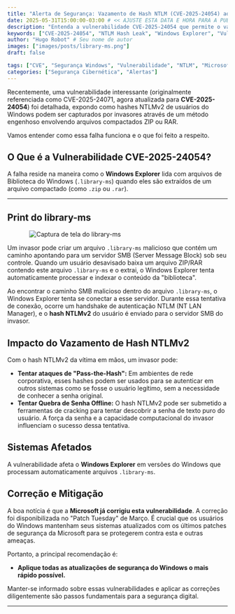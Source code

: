 ```yaml
---
title: "Alerta de Segurança: Vazamento de Hash NTLM (CVE-2025-24054) ao Extrair Arquivos ZIP/RAR"
date: 2025-05-31T15:00:00-03:00 # << AJUSTE ESTA DATA E HORA PARA A PUBLICAÇÃO
description: "Entenda a vulnerabilidade CVE-2025-24054 que permite o vazamento de hashes NTLMv2 através de arquivos .library-ms maliciosos em arquivos ZIP ou RAR e como a Microsoft a corrigiu."
keywords: ["CVE-2025-24054", "NTLM Hash Leak", "Windows Explorer", "Vulnerabilidade", "Segurança Windows", "ZIP", "RAR", ".library-ms", "Patch Tuesday"]
author: "Hugo Robot" # Seu nome de autor
images: ["images/posts/library-ms.png"]
draft: false

tags: ["CVE", "Segurança Windows", "Vulnerabilidade", "NTLM", "Microsoft"]
categories: ["Segurança Cibernética", "Alertas"]
---
```


Recentemente, uma vulnerabilidade interessante (originalmente referenciada como CVE-2025-24071, agora atualizada para **CVE-2025-24054**) foi detalhada, expondo como hashes NTLMv2 de usuários do Windows podem ser capturados por invasores através de um método engenhoso envolvendo arquivos compactados ZIP ou RAR.

Vamos entender como essa falha funciona e o que foi feito a respeito.

## O Que é a Vulnerabilidade CVE-2025-24054?

A falha reside na maneira como o **Windows Explorer** lida com arquivos de Biblioteca do Windows (`.library-ms`) quando eles são extraídos de um arquivo compactado (como `.zip` ou `.rar`).

---
**<span data-aos="fade-up" data-aos-duration="1000">Print do library-ms</span>**
---

<img src="/images/post/library-ms.png" alt="Captura de tela do library-ms" style="max-width: 80%; height: auto; display: block; margin: 0 auto;">

Um invasor pode criar um arquivo `.library-ms` malicioso que contém um caminho apontando para um servidor SMB (Server Message Block) sob seu controle. Quando um usuário desavisado baixa um arquivo ZIP/RAR contendo este arquivo `.library-ms` e o extrai, o Windows Explorer tenta automaticamente processar e indexar o conteúdo da "biblioteca".

Ao encontrar o caminho SMB malicioso dentro do arquivo `.library-ms`, o Windows Explorer tenta se conectar a esse servidor. Durante essa tentativa de conexão, ocorre um handshake de autenticação NTLM (NT LAN Manager), e o **hash NTLMv2** do usuário é enviado para o servidor SMB do invasor.

## Impacto do Vazamento de Hash NTLMv2

Com o hash NTLMv2 da vítima em mãos, um invasor pode:

* **Tentar ataques de "Pass-the-Hash":** Em ambientes de rede corporativa, esses hashes podem ser usados para se autenticar em outros sistemas como se fosse o usuário legítimo, sem a necessidade de conhecer a senha original.
* **Tentar Quebra de Senha Offline:** O hash NTLMv2 pode ser submetido a ferramentas de cracking para tentar descobrir a senha de texto puro do usuário. A força da senha e a capacidade computacional do invasor influenciam o sucesso dessa tentativa.

## Sistemas Afetados

A vulnerabilidade afeta o **Windows Explorer** em versões do Windows que processam automaticamente arquivos `.library-ms`.

## Correção e Mitigação

A boa notícia é que a **Microsoft já corrigiu esta vulnerabilidade**. A correção foi disponibilizada no "Patch Tuesday" de Março. É crucial que os usuários do Windows mantenham seus sistemas atualizados com os últimos patches de segurança da Microsoft para se protegerem contra esta e outras ameaças.

Portanto, a principal recomendação é:
* **Aplique todas as atualizações de segurança do Windows o mais rápido possível.**

Manter-se informado sobre essas vulnerabilidades e aplicar as correções diligentemente são passos fundamentais para a segurança digital.

---